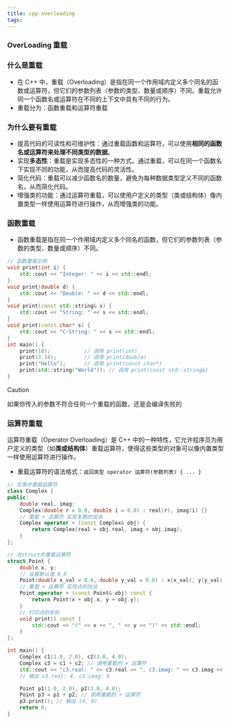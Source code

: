 ```yaml
---
title: cpp-overloading
tags:
---
```


### OverLoading 重载

<!--more-->

### 什么是重载

- 在 C++ 中，重载（Overloading）是指在同一个作用域内定义多个同名的函数或运算符，但它们的参数列表（参数的类型、数量或顺序）不同。重载允许同一个函数名或运算符在不同的上下文中具有不同的行为。
- 重载分为：函数重载和运算符重载

### 为什么要有重载

- 提高代码的可读性和可维护性：通过重载函数和运算符，可以使用**相同的函数名或运算符来处理不同类型的数据**。
- 实现**多态性**：重载是实现多态性的一种方式。通过重载，可以在同一个函数名下实现不同的功能，从而提高代码的灵活性。
- 简化代码：重载可以减少函数名的数量，避免为每种数据类型定义不同的函数名，从而简化代码。
- 增强类的功能：通过运算符重载，可以使用户定义的类型（类或结构体）像内置类型一样使用运算符进行操作，从而增强类的功能。

### 函数重载

- 函数重载是指在同一个作用域内定义多个同名的函数，但它们的参数列表（参数的类型、数量或顺序）不同。

```cpp
// 函数重载示例
void print(int i) {
    std::cout << "Integer: " << i << std::endl;
}
void print(double d) {
    std::cout << "Double: " << d << std::endl;
}
void print(const std::string& s) {
    std::cout << "String: " << s << std::endl;
}
void print(const char* s) {
    std::cout << "C-String: " << s << std::endl;
}
int main() {
    print(10);           // 调用 print(int)
    print(3.14);         // 调用 print(double)
    print("Hello");      // 调用 print(const char*)
    print(std::string("World")); // 调用 print(const std::string&)
}
```

> [!CAUTION]  
> 如果你传入的参数不符合任何一个重载的函数，还是会编译失败的


### 运算符重载

运算符重载（Operator Overloading）是 C++ 中的一种特性，它允许程序员为用户定义的类型（如**类或结构体**）重载运算符，使得这些类型的对象可以像内置类型一样使用运算符进行操作。

- 重载运算符的语法格式：`返回类型 operator 运算符(参数列表) { ... }`

```cpp
// 在类中重载运算符
class Complex {
public:
    double real, imag;
    Complex(double r = 0.0, double i = 0.0) : real(r), imag(i) {}
    // 重载 + 运算符 实现复数的加法
    Complex operator + (const Complex& obj) {
        return Complex(real + obj.real, imag + obj.imag);
    }
};

// 在struct中重载运算符
struct Point {
    double x, y;
    // 设置默认值 0.0
    Point(double x_val = 0.0, double y_val = 0.0) : x(x_val), y(y_val) {}
    // 重载 + 运算符 实现点的加法
    Point operator + (const Point& obj) const {
        return Point(x + obj.x, y + obj.y);
    }
    // 打印点的坐标
    void print() const {
        std::cout << "(" << x << ", " << y << ")" << std::endl;
    }
};

int main() {
    Complex c1(1.0, 2.0), c2(3.0, 4.0);
    Complex c3 = c1 + c2; // 调用重载的 + 运算符
    std::cout << "c3.real: " << c3.real << ", c3.imag: " << c3.imag << std::endl;
    // 输出 c3.real: 4, c3.imag: 6

    Point p1(1.0, 2.0), p2(3.0, 4.0);
    Point p3 = p1 + p2; // 调用重载的 + 运算符
    p3.print(); // 输出 (4, 6)
    return 0;
}
```



